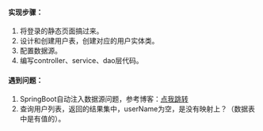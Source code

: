 #### 实现步骤：

1. 将登录的静态页面搞过来。
2. 设计和创建用户表，创建对应的用户实体类。
3. 配置数据源。
4. 编写controller、service、dao层代码。


#### 遇到问题：

1. SpringBoot自动注入数据源问题，参考博客：[点我跳转](https://blog.csdn.net/jinrucsdn/article/details/106539916)
2. 查询用户列表，返回的结果集中，userName为空，是没有映射上？（数据表中是有值的）。   